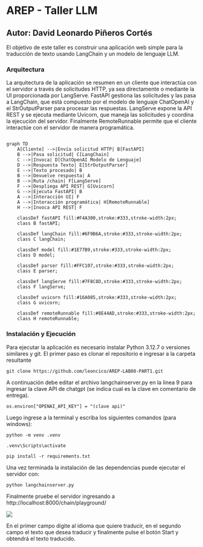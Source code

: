 # AREP - Taller LLM
## Autor: David Leonardo Piñeros Cortés

El objetivo de este taller es construir una aplicación web simple para la traducción de texto usando
LangChain y un modelo de lenguaje LLM.

### Arquitectura

La arquitectura de la aplicación se resumen en un cliente que interactúa con el servidor a través de solicitudes HTTP, ya sea directamente o mediante la UI proporcionada por LangServe. FastAPI gestiona las solicitudes y las pasa a LangChain, que está compuesto por el modelo de lenguaje ChatOpenAI y el StrOutputParser para procesar las respuestas.
LangServe expone la API REST y se ejecuta mediante Uvicorn, que maneja las solicitudes y coordina la ejecución del servidor. Finalmente RemoteRunnable permite que el cliente interactúe con el servidor de manera programática.

```mermaid

graph TD
    A[Cliente] -->|Envía solicitud HTTP| B[FastAPI]
    B -->|Pasa solicitud| C[LangChain]
    C -->|Invoca| D[ChatOpenAI Modelo de Lenguaje]
    D -->|Respuesta Texto| E[StrOutputParser]
    E -->|Texto procesado| B
    B -->|Devuelve respuesta| A
    B -->|Ruta /chain| F[LangServe]
    F -->|Despliega API REST| G[Uvicorn]
    G -->|Ejecuta FastAPI| B
    A -->|Interacción UI| F
    A -->|Interacción programática| H[RemoteRunnable]
    H -->|Invoca API REST| F

    classDef fastAPI fill:#F4A300,stroke:#333,stroke-width:2px;
    class B fastAPI;
    
    classDef langChain fill:#6F9B6A,stroke:#333,stroke-width:2px;
    class C langChain;
    
    classDef model fill:#1E77B9,stroke:#333,stroke-width:2px;
    class D model;
    
    classDef parser fill:#FFC107,stroke:#333,stroke-width:2px;
    class E parser;
    
    classDef langServe fill:#7F8C8D,stroke:#333,stroke-width:2px;
    class F langServe;
    
    classDef uvicorn fill:#16A085,stroke:#333,stroke-width:2px;
    class G uvicorn;
    
    classDef remoteRunnable fill:#8E44AD,stroke:#333,stroke-width:2px;
    class H remoteRunnable;

```

### Instalación y Ejecución
Para ejecutar la aplicación es necesario instalar Python 3.12.7 o versiones similares y git. El primer paso es clonar el repositorio e ingresar a la carpeta resultante

```
git clone https://github.com/leoncico/AREP-LAB08-PART1.git
````

A continuación debe editar el archivo langchainserver.py en la linea 9 para ingresar la clave API de chatgpt (se indica cual es la clave en comentario de entrega).

```
os.environ["OPENAI_API_KEY"] = "(clave api)"
```

Luego ingrese a la terminal y escriba los siguientes comandos (para windows):

```
python -m venv .venv
```

```
.venv\Scripts\activate
```

```
pip install -r requirements.txt
```

Una vez terminada la instalación de las dependencias puede ejecutar el servidor con:

```
python langchainserver.py
```

Finalmente pruebe el servidor ingresando a http://localhost:8000/chain/playground/ 

![](img/01.PNG)

En el primer campo digite al idioma que quiere traducir, en el segundo campo el texto que desea traducir y finalmente pulse el botón Start y obtendrá el texto traducido.